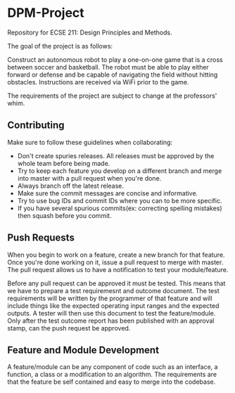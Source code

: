 # DPM-Project
Repository for ECSE 211: Design Principles and Methods.

The goal of the project is as follows:

Construct an autonomous robot to play a one-on-one game that is a cross between soccer
and basketball. The robot must be able to play either forward or defense and be capable
of navigating the field without hitting obstacles. Instructions are received via WiFi prior
to the game. 

The requirements of the project are subject to change at the professors' whim.

## Contributing
Make sure to follow these guidelines when collaborating:
* Don't create spuries releases. All releases must be approved by the whole team before being made.
* Try to keep each feature you develop on a different branch and merge into master with a pull request when you're done.
* Always branch off the latest release.
* Make sure the commit messages are concise and informative.
* Try to use bug IDs and commit IDs where you can to be more specific.
* If you have several spurious commits(ex: correcting spelling mistakes) then squash before you commit.

## Push Requests
When you begin to work on a feature, create a new branch for that feature. Once you're done working on it, issue a pull request
to merge with master. The pull request allows us to have a notification to test your module/feature.

Before any pull request can be approved it must be tested. This means that we have to prepare a test requiremesnt and outcome document.
The test requirements will be written by the programmer of that feature and will include
things like the expected operating input ranges and the expected outputs. A tester will then use this document to
test the feature/module. Only after the test outcome report has been published with an approval stamp, can the push request be approved.

## Feature and Module Development
A feature/module can be any component of code such as an interface, a function, a class or a modification to an algorithm. The requirements
are that the feature be self contained and easy to merge into the codebase.

